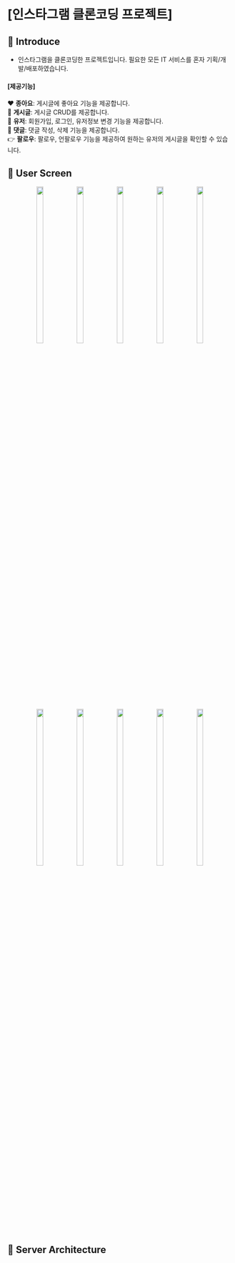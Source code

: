 # [인스타그램 클론코딩 프로젝트]
## 📢 Introduce
* 인스타그램을 클론코딩한 프로젝트입니다. 필요한 모든 IT 서비스를 혼자 기획/개발/배포하였습니다.
#### [제공기능]
♥ <b>종아요</b>: 게시글에 좋아요 기능을 제공합니다. <br>
📄 <b>게시글</b>: 게시글 CRUD를 제공합니다. <br>
👨 <b>유저</b>: 회원가입, 로그인, 유저정보 변경 기능을 제공합니다. <br>
💬 <b>댓글</b>: 댓글 작성, 삭제 기능을 제공합니다. <br>
👉 <b>팔로우</b>: 팔로우, 언팔로우 기능을 제공하여 원하는 유저의 게시글을 확인할 수 있습니다. <br>

## 📸 User Screen
<p align="center">
<img src="https://user-images.githubusercontent.com/55183957/209314411-0a61ce06-c6c0-4787-abe8-fcc486320815.jpg" width="17%" height="30%">
<img src="https://user-images.githubusercontent.com/55183957/209313544-e1e2f96a-9477-4fde-809e-ed137b2958fa.jpg" width="17%" height="30%">
<img src="https://user-images.githubusercontent.com/55183957/209312685-dd582366-463e-44a5-b56a-f2dd668f686b.jpg" width="17%" height="30%">
<img src="https://user-images.githubusercontent.com/55183957/209315325-4831ac0b-1f4f-4f24-8621-91f9d34e8931.jpg" width="17%" height="30%">
<img src="https://user-images.githubusercontent.com/55183957/209313469-7d64a69a-4dca-458b-85f1-962e2bb1a65a.jpg" width="17%" height="30%">
<br>
<img src="https://user-images.githubusercontent.com/55183957/209313147-29b345f5-7bfe-409a-b6d9-a41bb7169e0b.jpg" width="17%" height="30%">
<img src="https://user-images.githubusercontent.com/55183957/209312793-c02f97b1-945c-4368-9cde-e7bf332414b7.jpg" width="17%" height="30%">
<img src="https://user-images.githubusercontent.com/55183957/209312838-91f200e2-dfa6-4439-a0d4-b61e5234c5a1.jpg" width="17%" height="30%">
<img src="https://user-images.githubusercontent.com/55183957/209312821-d4d89800-07c1-4296-a7cf-b7966f0454b1.jpg" width="17%" height="30%">
<img src="https://user-images.githubusercontent.com/55183957/209316477-2c16096a-d0bd-4bc3-bcc0-e4d5000321e1.jpg" width="17%" height="30%">
</p>

## 📌 Server Architecture



